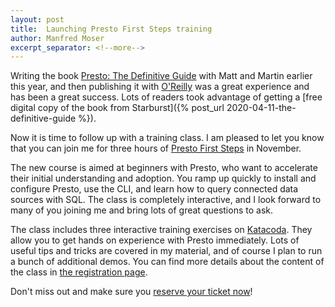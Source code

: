 ```yaml
---
layout: post
title:  Launching Presto First Steps training
author: Manfred Moser
excerpt_separator: <!--more-->
---
```


Writing the book [Presto: The Definitive
Guide](/presto-the-definitive-guide.html) with Matt and Martin earlier this
year, and then publishing it with [O'Reilly](https://www.oreilly.com/) was a
great experience and has been a great success. Lots of readers took advantage of
getting a [free digital copy of the book from Starburst]({% post_url
2020-04-11-the-definitive-guide %}).

Now it is time to follow up with a training class. I am pleased to let you know
that you can join me for three hours of
[Presto First Steps](https://learning.oreilly.com/live-training/courses/presto-first-steps/0636920462859/)
in November.

<!--more-->

The new course is aimed at beginners with Presto, who want to accelerate their
initial understanding and adoption. You ramp up quickly to install and configure
Presto, use the CLI, and learn how to query connected data sources with SQL. The
class is completely interactive, and I look forward to many of you joining me
and bring lots of great questions to ask. 

The class includes three interactive training exercises on
[Katacoda](https://katacoda.com/). They allow you to get hands on experience
with Presto immediately. Lots of useful tips and tricks are covered in my
material, and of course I plan to run a bunch of additional demos. You can find
more details about the content of the class in [the registration
page](https://learning.oreilly.com/live-training/courses/presto-first-steps/0636920462859/).

Don't miss out and make sure you [reserve your ticket
now](https://learning.oreilly.com/live-training/courses/presto-first-steps/0636920462859/)!